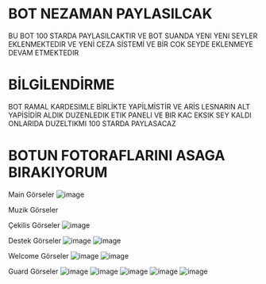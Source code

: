 # BOT NEZAMAN PAYLASILCAK
BU BOT 100 STARDA PAYLASILCAKTIR VE BOT SUANDA YENI YENI SEYLER EKLENMEKTEDIR  VE YENİ CEZA SİSTEMİ VE BİR COK SEYDE EKLENMEYE DEVAM ETMEKTEDIR

# BİLGİLENDİRME
BOT RAMAL KARDESIMLE BİRLİKTE YAPİLMİSTİR VE ARİS LESNARIN ALT YAPİSİDİR ALDIK DUZENLEDIK ETIK PANELI VE BIR KAC EKSIK SEY KALDI ONLARIDA DUZELTIKMI 100 STARDA PAYLASACAZ

# BOTUN FOTORAFLARINI ASAGA BIRAKIYORUM

Main Görseler
![image](https://cdn.discordapp.com/attachments/1085285812993794140/1105584129321476196/image.png)

Muzik Görseler

Çekilis Görseler
![image](https://cdn.discordapp.com/attachments/1085285812993794140/1105583575589462096/image.png)

Destek Görseler
![image](https://cdn.discordapp.com/attachments/1085285812993794140/1105583348165906563/image.png)
![image](https://cdn.discordapp.com/attachments/1085285812993794140/1105583423638225006/image.png)

Welcome Görseler
![image](https://cdn.discordapp.com/attachments/1085285812993794140/1105583162718945432/image.png)
![image](https://cdn.discordapp.com/attachments/1085285812993794140/1105583222932394175/image.png)

Guard Görseler
![image](https://cdn.discordapp.com/attachments/1085285812993794140/1105582817934590072/image.png)
![image](https://cdn.discordapp.com/attachments/1095801704953430110/1105581997365141514/image.png)
![image](https://cdn.discordapp.com/attachments/1095801704953430110/1105582038066679868/image.png)
![image](https://cdn.discordapp.com/attachments/1085285812993794140/1105582615169355776/image.png)
![image](https://cdn.discordapp.com/attachments/1085285812993794140/1105582644630130688/image.png)
